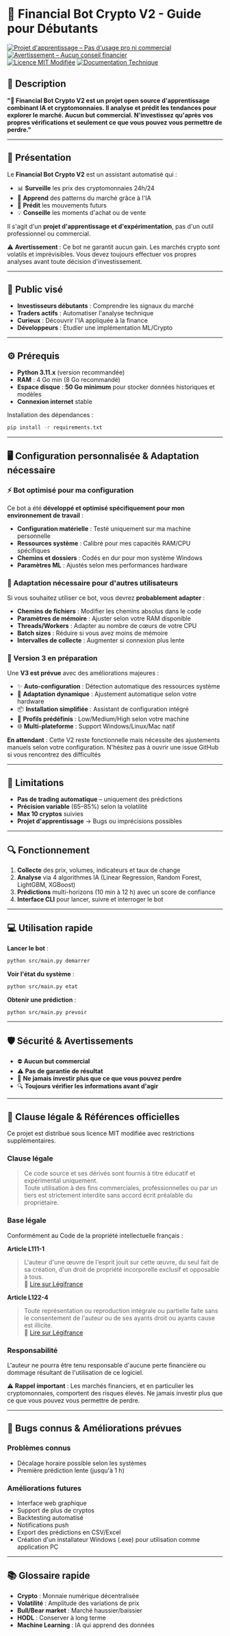 # 🤖 Financial Bot Crypto V2 - Guide pour Débutants  
[![Projet d'apprentissage – Pas d'usage pro ni commercial](https://img.shields.io/badge/Projet%20d'apprentissage-Pas%20d'usage%20pro%20ni%20commercial-red)](#-sécurité--avertissements)  
[![Avertissement – Aucun conseil financier](https://img.shields.io/badge/Avertissement-Aucun%20conseil%20financier-orange)](#-sécurité--avertissements)  
[![Licence MIT Modifiée](https://img.shields.io/badge/Licence-MIT%20Modifi%C3%A9e-blue)](LICENSE)
[![Documentation Technique](https://img.shields.io/badge/Documentation-Technique-green)](Documentation_Technique.md)


## 📌 Description

**"🤖 Financial Bot Crypto V2 est un projet open source d'apprentissage combinant IA et cryptomonnaies. Il analyse et prédit les tendances pour explorer le marché. Aucun but commercial. N'investissez qu'après vos propres vérifications et seulement ce que vous pouvez vous permettre de perdre."**

---

## 📖 Présentation

Le **Financial Bot Crypto V2** est un assistant automatisé qui :  
- 📊 **Surveille** les prix des cryptomonnaies 24h/24  
- 🧠 **Apprend** des patterns du marché grâce à l'IA  
- 🎯 **Prédit** les mouvements futurs  
- 💡 **Conseille** les moments d'achat ou de vente  

Il s'agit d'un **projet d'apprentissage et d'expérimentation**, pas d'un outil professionnel ou commercial.  

⚠️ **Avertissement** : Ce bot ne garantit aucun gain. Les marchés crypto sont volatils et imprévisibles. Vous devez toujours effectuer vos propres analyses avant toute décision d'investissement.

---

## 🎯 Public visé

- **Investisseurs débutants** : Comprendre les signaux du marché  
- **Traders actifs** : Automatiser l'analyse technique  
- **Curieux** : Découvrir l'IA appliquée à la finance  
- **Développeurs** : Étudier une implémentation ML/Crypto  

---

## ⚙️ Prérequis

- **Python 3.11.x** (version recommandée)  
- **RAM** : 4 Go min (8 Go recommandé)  
- **Espace disque** : **50 Go minimum** pour stocker données historiques et modèles  
- **Connexion internet** stable  

Installation des dépendances :  
```bash
pip install -r requirements.txt
```

---

## 🖥️ Configuration personnalisée & Adaptation nécessaire

### ⚡ Bot optimisé pour ma configuration

Ce bot a été **développé et optimisé spécifiquement pour mon environnement de travail** :

- **Configuration matérielle** : Testé uniquement sur ma machine personnelle
- **Ressources système** : Calibré pour mes capacités RAM/CPU spécifiques
- **Chemins et dossiers** : Codés en dur pour mon système Windows
- **Paramètres ML** : Ajustés selon mes performances hardware

### 🔧 Adaptation nécessaire pour d'autres utilisateurs

Si vous souhaitez utiliser ce bot, vous devrez **probablement adapter** :

- **Chemins de fichiers** : Modifier les chemins absolus dans le code
- **Paramètres de mémoire** : Ajuster selon votre RAM disponible
- **Threads/Workers** : Adapter au nombre de cœurs de votre CPU
- **Batch sizes** : Réduire si vous avez moins de mémoire
- **Intervalles de collecte** : Augmenter si connexion plus lente

### 🚀 Version 3 en préparation

Une **V3 est prévue** avec des améliorations majeures :

- ✨ **Auto-configuration** : Détection automatique des ressources système
- 🎯 **Adaptation dynamique** : Ajustement automatique selon votre hardware
- 📦 **Installation simplifiée** : Assistant de configuration intégré
- 🔄 **Profils prédéfinis** : Low/Medium/High selon votre machine
- 🌐 **Multi-plateforme** : Support Windows/Linux/Mac natif

**En attendant** : Cette V2 reste fonctionnelle mais nécessite des ajustements manuels selon votre configuration. N'hésitez pas à ouvrir une issue GitHub si vous rencontrez des difficultés

---

## 🚨 Limitations

- **Pas de trading automatique** – uniquement des prédictions
- **Précision variable** (65–85%) selon la volatilité
- **Max 10 cryptos** suivies
- **Projet d'apprentissage** → Bugs ou imprécisions possibles

---

## 🔍 Fonctionnement

1. **Collecte** des prix, volumes, indicateurs et taux de change
2. **Analyse** via 4 algorithmes IA (Linear Regression, Random Forest, LightGBM, XGBoost)
3. **Prédictions** multi-horizons (10 min à 12 h) avec un score de confiance
4. **Interface CLI** pour lancer, suivre et interroger le bot

---

## 💻 Utilisation rapide

**Lancer le bot** :
```bash
python src/main.py demarrer
```

**Voir l'état du système** :
```bash
python src/main.py etat
```

**Obtenir une prédiction** :
```bash
python src/main.py prevoir
```

---

## 🛡️ Sécurité & Avertissements

- ⛔ **Aucun but commercial**
- ⚠️ **Pas de garantie de résultat**
- 💸 **Ne jamais investir plus que ce que vous pouvez perdre**
- 🔍 **Toujours vérifier les informations avant d'agir**

---

## 📜 Clause légale & Références officielles

Ce projet est distribué sous licence MIT modifiée avec restrictions supplémentaires.

### Clause légale

> Ce code source et ses dérivés sont fournis à titre éducatif et expérimental uniquement.  
> Toute utilisation à des fins commerciales, professionnelles ou par un tiers est strictement interdite sans accord écrit préalable du propriétaire.

### Base légale

Conformément au Code de la propriété intellectuelle français :

**Article L111-1**  
> L'auteur d'une œuvre de l'esprit jouit sur cette œuvre, du seul fait de sa création, d'un droit de propriété incorporelle exclusif et opposable à tous.  
> 🔗 [Lire sur Légifrance](https://www.legifrance.gouv.fr/codes/article_lc/LEGIARTI000006278868/)

**Article L122-4**  
> Toute représentation ou reproduction intégrale ou partielle faite sans le consentement de l'auteur ou de ses ayants droit ou ayants cause est illicite.  
> 🔗 [Lire sur Légifrance](https://www.legifrance.gouv.fr/codes/article_lc/LEGIARTI000006278911/)

### Responsabilité

L'auteur ne pourra être tenu responsable d'aucune perte financière ou dommage résultant de l'utilisation de ce logiciel.

⚠️ **Rappel important** : Les marchés financiers, et en particulier les cryptomonnaies, comportent des risques élevés. Ne jamais investir plus que ce que vous pouvez vous permettre de perdre.

---

## 🐛 Bugs connus & Améliorations prévues

### Problèmes connus
- Décalage horaire possible selon les systèmes
- Première prédiction lente (jusqu'à 1 h)

### Améliorations futures
- Interface web graphique
- Support de plus de cryptos
- Backtesting automatisé
- Notifications push
- Export des prédictions en CSV/Excel
- Création d'un installateur Windows (.exe) pour utilisation comme application PC

---

## 📚 Glossaire rapide

- **Crypto** : Monnaie numérique décentralisée
- **Volatilité** : Amplitude des variations de prix
- **Bull/Bear market** : Marché haussier/baissier
- **HODL** : Conserver à long terme
- **Machine Learning** : IA qui apprend des données
